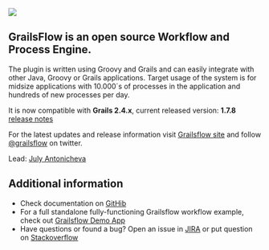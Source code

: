 ![](https://github.com/jCatalog/grailsflow-app/blob/master/web-app/images/layout/grailsflowLogo.jpg)

## GrailsFlow is an open source Workflow and Process Engine.

The plugin is written using Groovy and Grails and can easily integrate with other Java, Groovy or Grails applications. Target usage of the system is for midsize applications with 10.000´s of processes in the application and hundreds of new processes per day.

It is now compatible with **Grails 2.4.x**, current released version: **1.7.8** [release notes](http://jira.jcatalog.com/secure/IssueNavigator.jspa?reset=true&jqlQuery=project+%3D+GFW+AND+fixVersion+%3D+%221.7.4%22)

For the latest updates and release information visit [Grailsflow site](http://grailsflow.org) and follow [@grailsflow](https://twitter.com/grailsflow) on twitter.

Lead: [July Antonicheva](https://github.com/julyantonicheva)

## Additional information

* Check documentation on [GitHib](http://jcatalog.github.io/grailsflow-core-plugin/)
* For a full standalone fully-functioning Grailsflow workflow example, check out [Grailsflow Demo App](https://github.com/jCatalog/grailsflow-app)
* Have questions or found a bug? Open an issue in [JIRA](http://jira.jcatalog.com/browse/GFW) or put question on [Stackoverflow](http://stackoverflow.com/tags/grailsflow)
